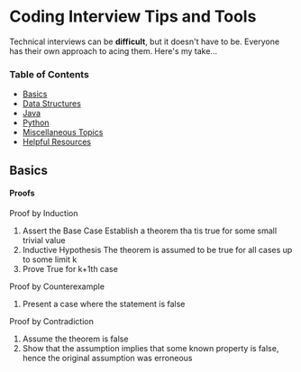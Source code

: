 # Coding Interview Tips and Tools
Technical interviews can be **difficult**, but it doesn't have to be. Everyone has their own approach to acing them. Here's my take...

### Table of Contents
*  [Basics](#basics)
*  [Data Structures](#data-structures)
*  [Java](#java)
*  [Python](#python)
*  [Miscellaneous Topics](#miscellaneous-topics)
*  [Helpful Resources](#helpful-resources)


## Basics

#### Proofs
Proof by Induction</br>
1.  Assert the Base Case  Establish a theorem tha tis true for some small trivial value
2.  Inductive Hypothesis The theorem is assumed to be true for all cases up to some limit k
3.  Prove True for k+1th case

Proof by Counterexample</br>
1. Present a case where the statement is false

Proof by Contradiction</br>
1.  Assume the theorem is false
2.  Show that the assumption implies that some known property is false, hence the original assumption was erroneous

